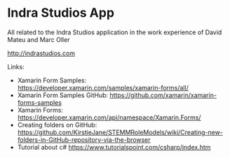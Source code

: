 # Indra Studios App

All related to the Indra Studios application in the work experience of David Mateu and Marc Oller

http://indrastudios.com

Links:

  - Xamarin Form Samples: https://developer.xamarin.com/samples/xamarin-forms/all/ 
  - Xamarin Form Samples GitHub: https://github.com/xamarin/xamarin-forms-samples
  - Xamarin Forms: https://developer.xamarin.com/api/namespace/Xamarin.Forms/
  - Creating folders on GitHub: https://github.com/KirstieJane/STEMMRoleModels/wiki/Creating-new-folders-in-GitHub-repository-via-the-browser
  - Tutorial about c# https://www.tutorialspoint.com/csharp/index.htm
  
